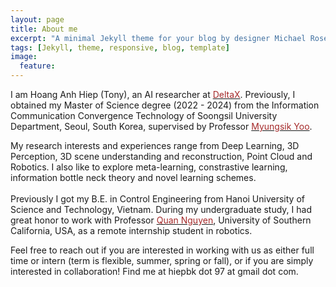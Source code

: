 ```yaml
---
layout: page
title: About me
excerpt: "A minimal Jekyll theme for your blog by designer Michael Rose."
tags: [Jekyll, theme, responsive, blog, template]
image:
  feature:
---
```


I am Hoang Anh Hiep (Tony), an AI researcher at <a href="http://deltax.ai/renewal/eng/" target="_blank"><font color="brown">DeltaX</font></a>. Previously, I obtained my Master of Science degree (2022 - 2024) from the Information Communication Convergence Technology of Soongsil University Department, Seoul, South Korea, supervised by Professor <a href="https://scholar.google.com/citations?user=TARMZOsAAAAJ&hl=vi&oi=ao/" target="_blank"><font color="brown">Myungsik Yoo</font></a>. 


My research interests and experiences range from Deep Learning, 3D Perception, 3D scene understanding and reconstruction, Point Cloud and Robotics. I also like to explore meta-learning, constrastive learning, information bottle neck theory and novel learning schemes.  
<br />
Previously I got my B.E. in Control Engineering from Hanoi University of Science and Technology, Vietnam. During my undergraduate study, I had great honor to work with Professor <a href="https://sites.usc.edu/quann/" target="_blank"><font color="brown">Quan Nguyen</font></a>, University of Southern California, USA, as a remote internship student in robotics. 


Feel free to reach out if you are interested in working with us as either full time or intern (term is flexible, summer, spring or fall), or if you are simply interested in collaboration! Find me at hiepbk dot 97 at gmail dot com.

